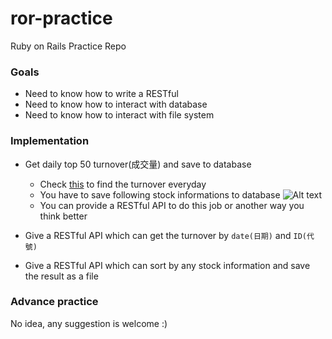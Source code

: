 # ror-practice
Ruby on Rails Practice Repo

### Goals
- Need to know how to write a RESTful
- Need to know how to interact with database
- Need to know how to interact with file system

### Implementation
* Get daily top 50 turnover(成交量) and save to database
  * Check [this](http://stock.wearn.com/qua.asp) to find the turnover everyday
  * You have to save following stock informations to database
    ![Alt text](http://i.imgur.com/fqem08U.png)
  * You can provide a RESTful API to do this job or another way you think better

* Give a RESTful API which can get the turnover by ```date(日期)``` and ```ID(代號)```
* Give a RESTful API which can sort by any stock information and save the result as a file

### Advance practice
No idea, any suggestion is welcome :)
